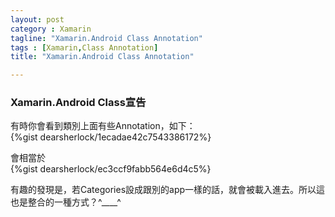 ```yaml
---
layout: post
category : Xamarin 
tagline: "Xamarin.Android Class Annotation"
tags : [Xamarin,Class Annotation]
title: "Xamarin.Android Class Annotation"

---
```


### Xamarin.Android Class宣告

有時你會看到類別上面有些Annotation，如下：  
{%gist dearsherlock/1ecadae42c7543386172%}

會相當於  
{%gist dearsherlock/ec3ccf9fabb564e6d4c5%}

有趣的發現是，若Categories設成跟別的app一樣的話，就會被載入進去。所以這也是整合的一種方式？^____^
